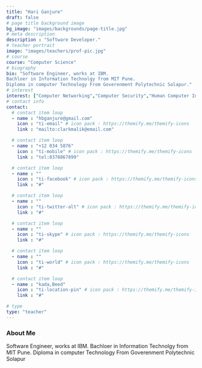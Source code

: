 ```yaml
---
title: "Hari Ganjure"
draft: false
# page title background image
bg_image: "images/backgrounds/page-title.jpg"
# meta description
description : "Software Developer."
# teacher portrait
image: "images/teachers/prof-pic.jpg"
# course
course: "Computer Science"
# biography
bio: "Software Engineer, works at IBM. 
Bachloer in Information Technolgy from MIT Pune.
Diploma in computer Technology From Goverenment Polytechnic Solapur."
# interest
interest: ["Computer Networking","Computer Security","Human Computer Interfacing"]
# contact info
contact:
  # contact item loop
  - name : "hbganjure@gmail.com"
    icon : "ti-email" # icon pack : https://themify.me/themify-icons
    link : "mailto:clarkmalik@email.com"

  # contact item loop
  - name : "+12 034 5876"
    icon : "ti-mobile" # icon pack : https://themify.me/themify-icons
    link : "tel:8378867899"

  # contact item loop
  - name : ""
    icon : "ti-facebook" # icon pack : https://themify.me/themify-icons
    link : "#"

  # contact item loop
  - name : ""
    icon : "ti-twitter-alt" # icon pack : https://themify.me/themify-icons
    link : "#"

  # contact item loop
  - name : ""
    icon : "ti-skype" # icon pack : https://themify.me/themify-icons
    link : "#"

  # contact item loop
  - name : ""
    icon : "ti-world" # icon pack : https://themify.me/themify-icons
    link : "#"

  # contact item loop
  - name : "kada,Beed"
    icon : "ti-location-pin" # icon pack : https://themify.me/themify-icons
    link : "#"

# type
type: "teacher"
---
```


### About Me

Software Engineer, works at IBM. 
Bachloer in Information Technolgy from MIT Pune.
Diploma in computer Technology From Goverenment Polytechnic Solapur